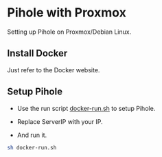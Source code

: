 # Pihole with Proxmox

Setting up Pihole on Proxmox/Debian Linux.

## Install Docker

Just refer to the Docker website.

## Setup Pihole

- Use the run script [docker-run.sh](docker-run.sh) to setup Pihole.

- Replace ServerIP with your IP.

- And run it.

```bash
sh docker-run.sh
```
